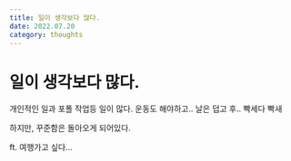 ```yaml
---
title: 일이 생각보다 많다.
date: 2022.07.20
category: thoughts
---
```


# 일이 생각보다 많다.

개인적인 일과 포폴 작업등 일이 많다.
운동도 해야하고.. 날은 덥고 후.. 빡세다 빡새

하지만, 꾸준함은 돌아오게 되어있다.

ft. 여행가고 싶다...
